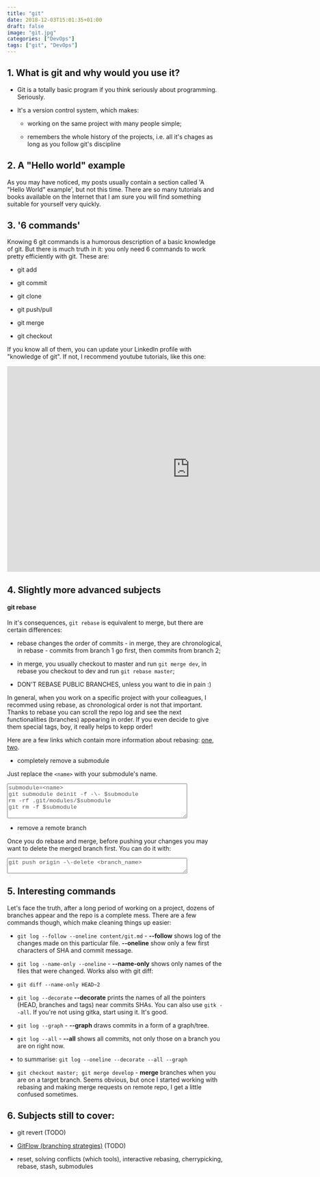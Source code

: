 ```yaml
---
title: "git"
date: 2018-12-03T15:01:35+01:00
draft: false
image: "git.jpg"
categories: ["DevOps"]
tags: ["git", "DevOps"]
---
```


## 1. What is git and why would you use it?

* Git is a totally basic program if you think seriously about programming. Seriously.

* It's a version control system, which makes:

    * working on the same project with many people simple;

    * remembers the whole history of the projects, i.e. all it's chages as long as you follow git's discipline

## 2. A "Hello world" example

As you may have noticed, my posts usually contain a section called 'A "Hello World" example', but not this time. There are so many tutorials and books available on the Internet that I am sure you will find something suitable for yourself very quickly.

## 3. '6 commands'

Knowing 6 git commands is a humorous description of a basic knowledge of git. But there is much truth in it: you only need 6 commands to work pretty efficiently with git. These are:

* git add

* git commit

* git clone

* git push/pull

* git merge

* git checkout


If you know all of them, you can update your LinkedIn profile with "knowledge of git". If not, I recommend youtube tutorials, like this one:

<iframe width="853" height="480" src="https://www.youtube.com/embed/HVsySz-h9r4" frameborder="0" allow="accelerometer; autoplay; encrypted-media; gyroscope; picture-in-picture" allowfullscreen></iframe>

## 4. Slightly more advanced subjects

#### git rebase

In it's consequences, `git rebase` is equivalent to merge, but there are certain differences:

* rebase changes the order of commits - in merge, they are chronological, in rebase - commits from branch 1 go first, then commits from branch 2;

* in merge, you usually checkout to master and run `git merge dev`, in rebase you checkout to dev and run `git rebase master`;

* DON'T REBASE PUBLIC BRANCHES, unless you want to die in pain :)

In general, when  you work on a specific project with your colleagues, I recommed using rebase, as chronological order is not that important. Thanks to rebase you can scroll the repo log and see the next functionalities (branches) appearing in order. If you even decide to give them special tags, boy, it really helps to kepp order!

Here are a few links which contain more information about rebasing: [one](https://www.atlassian.com/git/tutorials/rewriting-history/git-rebase), [two](https://benmarshall.me/git-rebase/).

* completely remove a submodule

Just replace the `<name>` with your submodule's name.

<textarea rows = "5" cols = "50" name = "git_submodule" style='font-family: "Courier New"; color: #505050;'>
submodule=<name>
git submodule deinit -f -\- $submodule
rm -rf .git/modules/$submodule
git rm -f $submodule
</textarea><br>

* remove a remote branch

Once you do rebase and merge, before pushing your changes you may want to delete the merged branch first. You can do it with:

<textarea rows = "2" cols = "50" name = "git_submodule" style='font-family: "Courier New"; color: #505050;'>
git push origin -\-delete <branch_name>
</textarea><br>

## 5. Interesting commands

Let's face the truth, after a long period of working on a project, dozens of branches appear and the repo is a complete mess. There are a few commands though, which make cleaning things up easier:

* `git log --follow --oneline content/git.md` - **--follow** shows log of the changes made on this particular file. **--oneline** show only a few first characters of SHA and commit message.

* `git log --name-only --oneline` - **--name-only** shows only names of the files that were changed. Works also with git diff:

* `git diff --name-only HEAD~2`

* `git log --decorate` **--decorate** prints the names of all the pointers (HEAD, branches and tags) near commits SHAs. You can also use `gitk --all`. If you're not using gitka, start using it. It's good.

* `git log --graph` - **--graph** draws commits in a form of a graph/tree.

* `git log --all` - **--all** shows all commits, not only those on a branch you are on right now.

* to summarise: `git log --oneline --decorate --all --graph`

* `git checkout master; git merge develop` - **merge** branches when you are on a target branch. Seems obvious, but once I started working with rebasing and making merge requests on remote repo, I get a little confused sometimes.

## 6. Subjects still to cover:

* git revert (TODO)

* [GitFlow (branching strategies)](https://gitversion.readthedocs.io/en/latest/git-branching-strategies/gitflow/) (TODO)

* reset, solving conflicts (which tools), interactive rebasing, cherrypicking, rebase, stash, submodules
